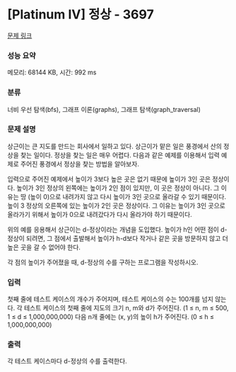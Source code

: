 # [Platinum IV] 정상 - 3697 

[문제 링크](https://www.acmicpc.net/problem/3697) 

### 성능 요약

메모리: 68144 KB, 시간: 992 ms

### 분류

너비 우선 탐색(bfs), 그래프 이론(graphs), 그래프 탐색(graph_traversal)

### 문제 설명

<p>상근이는 큰 지도를 만드는 회사에서 일하고 있다. 상근이가 맡은 일은 풍경에서 산의 정상을 찾는 일이다. 정상을 찾는 일은 매우 어렵다. 다음과 같은 예제를 이용해서 입력 예제로 주어진 풍경에서 정상을 찾는 방법을 알아보자.</p>

<p>입력으로 주어진 예제에서 높이가 3보다 높은 곳은 없기 때문에 높이가 3인 곳은 정상이다. 높이가 3인 정상의 왼쪽에는 높이가 2인 점이 있지만, 이 곳은 정상이 아니다. 그 이유는 땅 (높이 0)으로 내려가지 않고 다시 높이가 3인 곳으로 올라갈 수 있기 때문이다. 높이 3 정상의 오른쪽에 있는 높이가 2인 곳은 정상이다. 그 이유는 높이가 3인 곳으로 올라가기 위해서 높이가 0으로 내려갔다가 다시 올라가야 하기 때문이다.</p>

<p>위의 예를 응용해서 상근이는 d-정상이라는 개념을 도입했다. 높이가 h인 어떤 점이 d-정상이 되려면, 그 점에서 출발해서 높이가 h-d보다 작거나 같은 곳을 방문하지 않고 더 높은 곳을 갈 수 없어야 한다.</p>

<p>각 점의 높이가 주어졌을 때, d-정상의 수를 구하는 프로그램을 작성하시오.</p>

### 입력 

 <p>첫째 줄에 테스트 케이스의 개수가 주어지며, 테스트 케이스의 수는 100개를 넘지 않는다. 각 테스트 케이스의 첫째 줄에 지도의 크기 n, m와 d가 주어진다. (1 ≤ n, m ≤ 500, 1 ≤ d ≤ 1,000,000,000) 다음 n개 줄에는 (x, y)의 높이 h가 주어진다. (0 ≤ h ≤ 1,000,000,000)</p>

### 출력 

 <p>각 테스트 케이스마다 d-정상의 수를 출력한다.</p>

